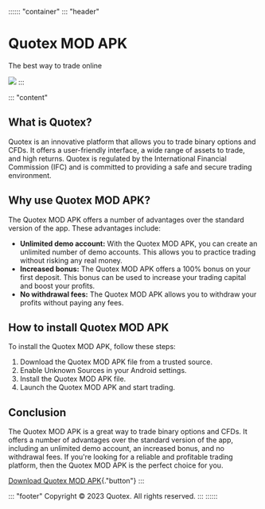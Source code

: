 :::::: \"container\"
::: \"header\"
# Quotex MOD APK

The best way to trade online

[![](https://static.quotex.io/files/1_en/300_250.jpg)](https://traff.sbs/brokerqxsignupf)
:::

::: \"content\"
## What is Quotex?

Quotex is an innovative platform that allows you to trade binary options
and CFDs. It offers a user-friendly interface, a wide range of assets to
trade, and high returns. Quotex is regulated by the International
Financial Commission (IFC) and is committed to providing a safe and
secure trading environment.

## Why use Quotex MOD APK?

The Quotex MOD APK offers a number of advantages over the standard
version of the app. These advantages include:

-   **Unlimited demo account:** With the Quotex MOD APK, you can create
    an unlimited number of demo accounts. This allows you to practice
    trading without risking any real money.
-   **Increased bonus:** The Quotex MOD APK offers a 100% bonus on your
    first deposit. This bonus can be used to increase your trading
    capital and boost your profits.
-   **No withdrawal fees:** The Quotex MOD APK allows you to withdraw
    your profits without paying any fees.

## How to install Quotex MOD APK

To install the Quotex MOD APK, follow these steps:

1.  Download the Quotex MOD APK file from a trusted source.
2.  Enable Unknown Sources in your Android settings.
3.  Install the Quotex MOD APK file.
4.  Launch the Quotex MOD APK and start trading.

## Conclusion

The Quotex MOD APK is a great way to trade binary options and CFDs. It
offers a number of advantages over the standard version of the app,
including an unlimited demo account, an increased bonus, and no
withdrawal fees. If you\'re looking for a reliable and profitable
trading platform, then the Quotex MOD APK is the perfect choice for you.

[Download Quotex MOD
APK](\%22https://traff.sbs/quotexonelink\%22){."button"}
:::

::: \"footer\"
Copyright © 2023 Quotex. All rights reserved.
:::
::::::

